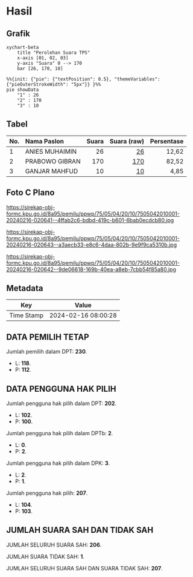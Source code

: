 # Hasil

## Grafik

```mermaid
xychart-beta
    title "Perolehan Suara TPS"
    x-axis [01, 02, 03]
    y-axis "Suara" 0 --> 170
    bar [26, 170, 10]
```

```mermaid
%%{init: {"pie": {"textPosition": 0.5}, "themeVariables": {"pieOuterStrokeWidth": "5px"}} }%%
pie showData
    "1" : 26
    "2" : 170
    "3" : 10
```

## Tabel

| No. | Nama Paslon    | Suara | Suara (raw) | Persentase |
|:--- |:-------------- | -----:| -----------:| ----------:|
| 1   | ANIES MUHAIMIN | 26    | [26][p-1]   | 12,62      |
| 2   | PRABOWO GIBRAN | 170   | [170][p-2]  | 82,52      |
| 3   | GANJAR MAHFUD  | 10    | [10][p-3]   | 4,85       |


[p-1]: https://github.com/gigit-pemilu/pemilu-2024-75-gorontalo/blob/main/pilpres/hitung-suara/sub/75-gorontalo/sub/05-gorontalo-utara/sub/04-sumalata/sub/2010-kikia/sub/001-tps/sub/paslon-1.txt
[p-2]: https://github.com/gigit-pemilu/pemilu-2024-75-gorontalo/blob/main/pilpres/hitung-suara/sub/75-gorontalo/sub/05-gorontalo-utara/sub/04-sumalata/sub/2010-kikia/sub/001-tps/sub/paslon-2.txt
[p-3]: https://github.com/gigit-pemilu/pemilu-2024-75-gorontalo/blob/main/pilpres/hitung-suara/sub/75-gorontalo/sub/05-gorontalo-utara/sub/04-sumalata/sub/2010-kikia/sub/001-tps/sub/paslon-3.txt

## Foto C Plano

https://sirekap-obj-formc.kpu.go.id/8a95/pemilu/ppwp/75/05/04/20/10/7505042010001-20240216-020641--4ffab2c6-bdbd-419c-b601-6bab0ecdcb80.jpg

https://sirekap-obj-formc.kpu.go.id/8a95/pemilu/ppwp/75/05/04/20/10/7505042010001-20240216-020643--a3aecb33-e8c6-4daa-802b-9e9f9ca5310b.jpg

https://sirekap-obj-formc.kpu.go.id/8a95/pemilu/ppwp/75/05/04/20/10/7505042010001-20240216-020642--9de06618-169b-40ea-a8eb-7cbb54f85a80.jpg


## Metadata

| Key        | Value               |
| ---------- | ------------------- |
| Time Stamp | 2024-02-16 08:00:28 |


## DATA PEMILIH TETAP

Jumlah pemilih dalam DPT: **230**.
 * L: **118**.
 * P: **112**.

## DATA PENGGUNA HAK PILIH

Jumlah pengguna hak pilih dalam DPT: **202**.
 * L: **102**.
 * P: **100**.

Jumlah pengguna hak pilih dalam DPTb: **2**.
 * L: **0**.
 * P: **2**.

Jumlah pengguna hak pilih dalam DPK: **3**.
 * L: **2**.
 * P: **1**.

Jumlah pengguna hak pilih: **207**.
 * L: **104**.
 * P: **103**.

## JUMLAH SUARA SAH DAN TIDAK SAH

JUMLAH SELURUH SUARA SAH: **206**.

JUMLAH SUARA TIDAK SAH: **1**.

JUMLAH SELURUH SUARA SAH DAN SUARA TIDAK SAH: **207**.


